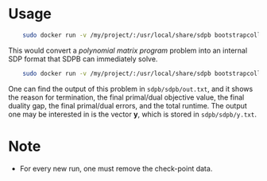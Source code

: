 # Usage
```bash
    sudo docker run -v /my/project/:/usr/local/share/sdpb bootstrapcollaboration/sdpb:master mpirun --allow-run-as-root -n 4 pmp2sdp --precision 1024 -i /usr/local/share/sdpb/pmp.json -o /usr/local/share/sdpb/sdp
```
This would convert a *polynomial matrix program* problem into an internal SDP format that SDPB can immediately solve.
```bash 
    sudo docker run -v /my/project/:/usr/local/share/sdpb bootstrapcollaboration/sdpb:master mpirun --allow-run-as-root -n 4 sdpb --precision 1024 -s /usr/local/share/sdpb/sdp -o /usr/local/share/sdpb/sdpb
```
One can find the output of this problem in `sdpb/sdpb/out.txt`, and it shows the reason for termination, the final primal/dual objective value, the final duality gap, the final primal/dual errors, and the total runtime.
The output one may be interested in is the vector **y**, which is stored in `sdpb/sdpb/y.txt`.

# Note
- For every new run, one must remove the check-point data.

